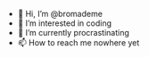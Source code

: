 - 👋 Hi, I’m @bromademe
- 👀 I’m interested in coding
- 🌱 I’m currently procrastinating 
- 📫 How to reach me nowhere yet

<!---
bromademe/bromademe is a ✨ special ✨ repository because its `README.md` (this file) appears on your GitHub profile.
You can click the Preview link to take a look at your changes.
--->
